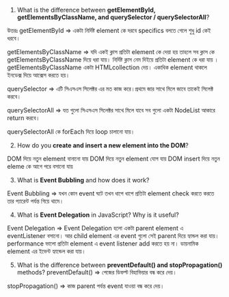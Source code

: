 1. What is the difference between **getElementById, getElementsByClassName, and querySelector / querySelectorAll**? 

উত্তরঃ
getElementById => একটা নির্দিষ্ট element কে দরবে 
specifics বলতে গেলে শুধু id কেই ধরবে।

getElementsByClassName => যদি একই ক্লাস প্রতিটা element কে দেয়া হয় তাহলে সব ক্লাস কে getElementsByClassName দিয়ে ধরা যায়। 
নির্দিষ্ট ক্লাস নেম দিইয়ে  প্রতিটা element কে ধরা যায় । 
getElementsByClassName একটা HTMLcollection দেয়। 
একাধিক element থাকলে ইনডেক্স দিয়ে আক্সেস করতে হয়।

querySelector => এটি সিএসএস সিলেক্টর এর মত কাজ করে।প্রথমে জার সাথে মিলে জাবে তাকেই সিলেক্ট করবে।

querySelectorAll =>  যত গুলো সিএসএস সিলেক্টর সাথে মিলে যাবে সব গুলো একটা NodeList আকারে return করবে।

querySelectorAll কে forEach দিয়ে loop চালানো যায়।


2. How do you **create and insert a new element into the DOM**?

DOM  দিয়ে নতুন element বানানো যায়
DOM দিয়ে নতুন element যোগ যায়
DOM insert দিয়ে নতুন eleme কে আগে পরে বসানো যায়


3. What is **Event Bubbling** and how does it work?

Event Bubbling => যখন কোন event ঘটে তখন ধাপে ধাপে প্রতিটা element check করতে করতে তার প্যারেন্ট পর্যন্ত গিয়ে থামে।


4. What is **Event Delegation** in JavaScript? Why is it useful?

Event Delegation => Event Delegation হলো একটা parent element এ eventListener বসানো।  আর 
child element এর event গুলো সেই parent দিয়ে হ্যান্ডল করা যায়।
performance ভালো প্রতিটা element এ event listener add করতে হয় না।
 ডায়নামিক element এর ইভেন্ট হ্যান্ডেল করা যায়।


5. What is the difference between **preventDefault() and stopPropagation()** methods?
preventDefault() => পেজের ডিফল্ট বিহাভিয়ার বন্ধ করে দেয়।

stopPropagation() => কাজ parent পর্যন্ত event যাওয়া বন্ধ করে দেয়।
